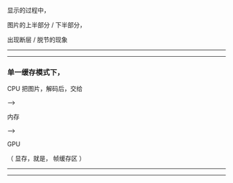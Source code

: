 显示的过程中，


图片的上半部分  /  下半部分，


出现断层 / 脱节的现象



<hr>

<hr>


### 单一缓存模式下，


CPU 把图片，解码后，交给


-->


内存


-->


GPU


（ 显存，就是， 帧缓存区 ）


<hr>

<hr>